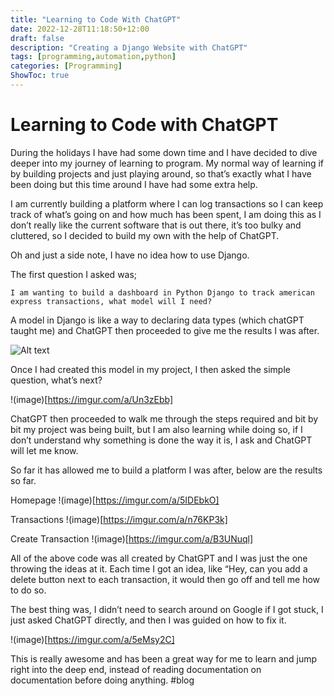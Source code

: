 ```yaml
---
title: "Learning to Code With ChatGPT"
date: 2022-12-28T11:18:50+12:00
draft: false
description: "Creating a Django Website with ChatGPT"
tags: [programming,automation,python]
categories: [Programming]
ShowToc: true
---
```

# Learning to Code with ChatGPT
During the holidays I have had some down time and I have decided to dive deeper into my journey of learning to program. My normal way of learning if by building projects and just playing around, so that’s exactly what I have been doing but this time around I have had some extra help.

I am currently building a platform where I can log transactions so I can keep track of what’s going on and how much has been spent, I am doing this as I don’t really like the current software that is out there, it’s too bulky and cluttered, so I decided to build my own with the help of ChatGPT. 

Oh and just a side note, I have no idea how to use Django.

The first question I asked was;

```
I am wanting to build a dashboard in Python Django to track american express transactions, what model will I need?
```

A model in Django is like a way to declaring data types (which chatGPT taught me) and ChatGPT then proceeded to give me the results I was after.

![Alt text](https://imgur.com/a/U6yYqYl "a title")

Once I had created this model in my project, I then asked the simple question, what’s next?

!(image)[https://imgur.com/a/Un3zEbb]

ChatGPT then proceeded to walk me through the steps required and bit by bit my project was being built, but I am also learning while doing so, if I don’t understand why something is done the way it is, I ask and ChatGPT will let me know.

So far it has allowed me to build a platform I was after, below are the results so far.

Homepage
!(image)[https://imgur.com/a/5IDEbkO]

Transactions
!(image)[https://imgur.com/a/n76KP3k]

Create Transaction
!(image)[https://imgur.com/a/B3UNuql]

All of the above code was all created by ChatGPT and I was just the one throwing the ideas at it. Each time I got an idea, like “Hey, can you add a delete button next to each transaction, it would then go off and tell me how to do so.

The best thing was, I didn’t need to search around on Google if I got stuck, I just asked ChatGPT directly, and then I was guided on how to fix it.

!(image)[https://imgur.com/a/5eMsy2C]

This is really awesome and has been a great way for me to learn and jump right into the deep end, instead of reading documentation on documentation before doing anything.
#blog
